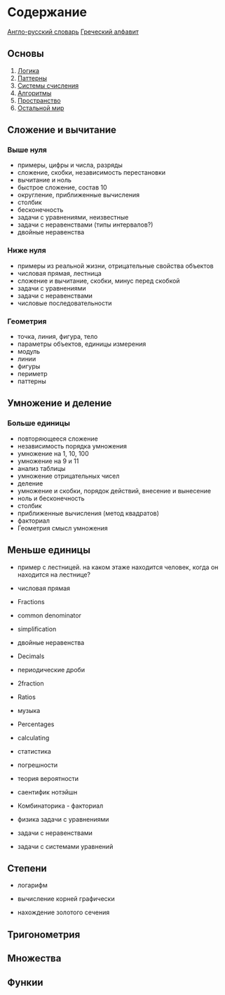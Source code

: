 # Содержание

[Англо-русский словарь](./useful/dictionary.md)
[Греческий алфавит](./basics/greek-alphabet.md)

## Основы

1. [Логика](./basics/logic-basics.md)
2. [Паттерны](./basics/patterns.md)
3. [Системы счисления](./basics/numeral-systems.md)
4. [Алгоритмы](./basics/algorithms.md)
5. [Пространство](./basics/space.md)
6. [Остальной мир](./basics/else-world.md)

## Сложение и вычитание

### Выше нуля

- примеры, цифры и числа, разряды
- сложение, скобки, независимость перестановки
- вычитание и ноль
- быстрое сложение, состав 10
- округление, приближенные вычисления
- столбик
- бесконечность
- задачи с уравнениями, неизвестные
- задачи с неравенствами (типы интервалов?)
- двойные неравенства

### Ниже нуля

- примеры из реальной жизни, отрицательные свойства объектов
- числовая прямая, лестница
- сложение и вычитание, скобки, минус перед скобкой
- задачи с уравнениями
- задачи с неравенствами
- числовые последовательности

### Геометрия

- точка, линия, фигура, тело
- параметры объектов, единицы измерения
- модуль
- линии
- фигуры
- периметр
- паттерны

## Умножение и деление

### Больше единицы

- повторяющееся сложение
- независимость порядка умножения
- умножение на 1, 10, 100
- умножение на 9 и 11
- анализ таблицы
- умножение отрицательных чисел
- деление
- умножение и скобки, порядок действий, внесение и вынесение
- ноль и бесконечность
- столбик
- приближенные вычисления (метод квадратов)
- факториал
- Геометрия смысл умножения

## Меньше единицы

- пример с лестницей. на каком этаже находится человек, когда он находится на лестнице?
- числовая прямая

- Fractions
- common denominator
- simplification
- двойные неравенства

- Decimals
- периодические дроби
- 2fraction

- Ratios
- музыка

- Percentages
- calculating
- статистика
- погрешности
- теория вероятности
- саентифик нотэйшн

- Комбинаторика - факториал

- физика задачи с уравнениями
- задачи с неравенствами
- задачи с системами уравнений

## Степени

- логарифм
- вычисление корней графически

- нахождение золотого сечения

## Тригонометрия

## Множества

## Функии
